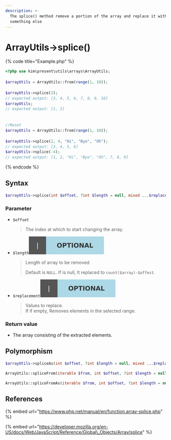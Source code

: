 ```yaml
---
description: >-
  The splice() method remove a portion of the array and replace it with
  something else
---
```


# ArrayUtils-&gt;splice\(\)

{% code title="Example.php" %}
```php
<?php use kim\present\utils\arrays\ArrayUtils;

$arrayUtils = ArrayUtils::from(range(1, 10));

$arrayUtils->splice(2);
// expected output: [3, 4, 5, 6, 7, 8, 9, 10]
$arrayUtils;
// expected output: [1, 2]


//Reset
$arrayUtils = ArrayUtils::from(range(1, 10));

$arrayUtils->splice(2, 4, "Hi", "Bye", "Oh");
// expected output: [3, 4, 5, 6]
$arrayUtils->splice(-4);
// expected output: [1, 2, "Hi", "Bye", "Oh", 7, 8, 9]
```
{% endcode %}

## Syntax

```php
$arrayUtils->splice(int $offset, ?int $length = null, mixed ...$replacement) : ArrayUtils;
```

### Parameter

* `$offset`

  > The index at which to start changing the array.

* `$length`![](../.gitbook/assets/badge_optional.svg) 

  > Length of array to be removed
  >
  > Default is `NULL`. If is null, It replaced to `count($array)-$offest`.

* `$replacement`![](../.gitbook/assets/badge_optional.svg) 

  > Values to replace.  
  > If if empty, Removes elements in the selected range.

### Return value

* The array consisting of the extracted elements.

## Polymorphism

```php
$arrayUtils->spliceAs(int $offset, ?int $length = null, mixed ...$replacement) : array;
```

```php
ArrayUtils::spliceFrom(iterable $from, int $offset, ?int $length = null, mixed ...$replacement) : ArrayUtils;
```

```php
ArrayUtils::spliceFromAs(iterable $from, int $offset, ?int $length = null, mixed ...$replacement) : array;
```

## References

{% embed url="https://www.php.net/manual/en/function.array-splice.php" %}

{% embed url="https://developer.mozilla.org/en-US/docs/Web/JavaScript/Reference/Global\_Objects/Array/splice" %}



